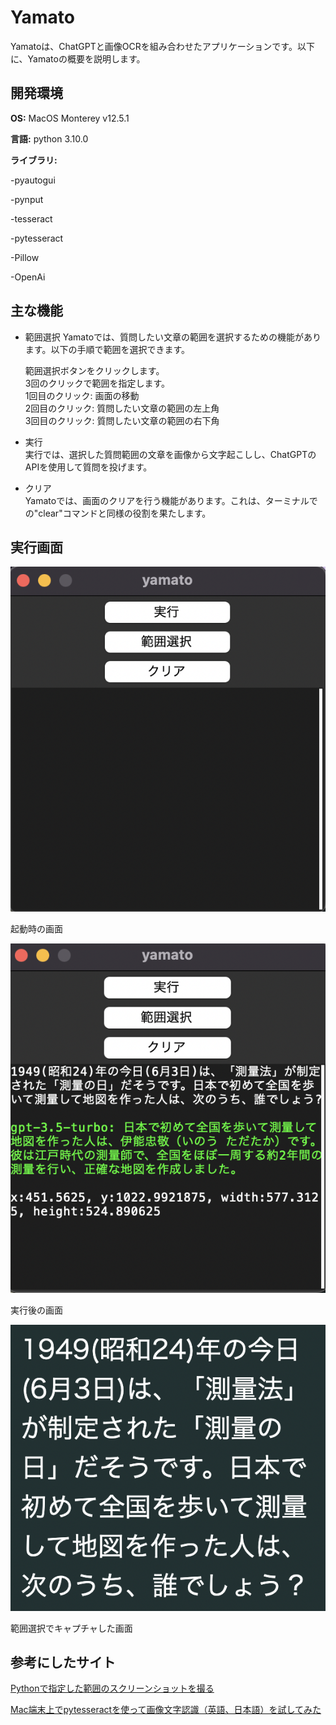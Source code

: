 # Yamato

Yamatoは、ChatGPTと画像OCRを組み合わせたアプリケーションです。以下に、Yamatoの概要を説明します。


## 開発環境

**OS:** MacOS Monterey v12.5.1

**言語:** python 3.10.0

**ライブラリ:** 

-pyautogui 

-pynput

-tesseract

-pytesseract

-Pillow

-OpenAi


## 主な機能

- 範囲選択
Yamatoでは、質問したい文章の範囲を選択するための機能があります。以下の手順で範囲を選択できます。

  範囲選択ボタンをクリックします。\
  3回のクリックで範囲を指定します。\
  1回目のクリック: 画面の移動\
  2回目のクリック: 質問したい文章の範囲の左上角\
  3回目のクリック: 質問したい文章の範囲の右下角

- 実行\
実行では、選択した質問範囲の文章を画像から文字起こしし、ChatGPTのAPIを使用して質問を投げます。

- クリア\
Yamatoでは、画面のクリアを行う機能があります。これは、ターミナルでの"clear"コマンドと同様の役割を果たします。


## 実行画面

![実行画面](images/img1.png "img1")

起動時の画面

![実行後の画面](images/img2.png "img2")

実行後の画面

![実行後の画面](images/test.png "test")

範囲選択でキャプチャした画面

## 参考にしたサイト

[Pythonで指定した範囲のスクリーンショットを撮る](https://qiita.com/kenshin-627/items/56b4d945ac63ad8c541c)

[Mac端末上でpytesseractを使って画像文字認識（英語、日本語）を試してみた](https://dev.classmethod.jp/articles/ocr-on-a-mac-device-with-pytesseract/)
